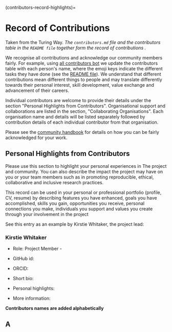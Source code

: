 (contributors-record-highlights)=
# Record of Contributions

Taken from the Turing Way.
*The `contributors.md` file and the contributors table in the `README file` together form the record of contributions .*

We recognise all contributions and acknowledge our community members fairly.
For example, using [all contributors bot](https://allcontributors.org) we update the contributors table with each person's name, where the emoji keys indicate the different tasks they have done (see the [README file]()).
We understand that different contributions mean different things to people and may translate differently towards their personal interest, skill development, value exchange and advancement of their careers.

Individual contributors are welcome to provide their details under the section "Personal Highlights from Contributors".
Organisational support and collaborations are listed in the section, "Collaborating Organisations".
Each organisation name and details will be listed separately followed by contribution details of each individual contributor from that organisation.

Please see the [community handbook](https://the-turing-way.netlify.app/community-handbook/acknowledgement) for details on how you can be fairly acknowledged for your work.

## Personal Highlights from Contributors

Please use this section to highlight your personal experiences in The project and community.
You can also describe the impact the project may have on you or your team members such as in promoting reproducible, ethical, collaborative and inclusive research practices.

This record can be used in your personal or professional portfolio (profile, CV, resume) by describing features you have enhanced, goals you have accomplished, skills you gain, opportunities you receive, personal connections you make, individuals you support and values you create through your involvement in the project

See this entry as an example by Kirstie Whitaker, the project lead:

### Kirstie Whitaker

* Role: Project Member - 
* GitHub id: 
* ORCID: 
* Short bio:

* Personal highlights:

* More information:

**Contributors names are added alphabetically**

<!---A--->
## A
